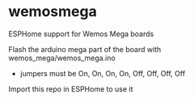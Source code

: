 # wemosmega
ESPHome support for Wemos Mega boards

Flash the arduino mega part of the board with wemos_mega/wemos_mega.ino
 - jumpers must be On, On, On, On, Off, Off, Off, Off

Import this repo in ESPHome to use it
